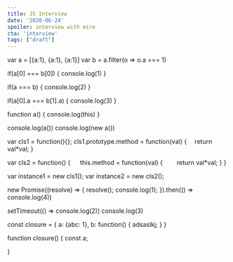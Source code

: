 ```yaml
---
title: JS Interview
date: '2020-06-24'
spoiler: interview with miro
cta: 'interview'
tags: ["draft"]
---
```

var a = [{a:1}, {a:1}, {a:1}]
var b = a.filter(o => o.a === 1)

if(a[0] === b[0]) {
  console.log(1)
}

if(a === b) {
  console.log(2)
}

if(a[0].a === b[1].a) {
  console.log(3)
}








function a() {
  console.log(this)
}

console.log(a())
console.log(new a())









var cls1 = function(){};
cls1.prototype.method = function(val) {
 return val*val;
}

var cls2 = function() {
  this.method = function(val) {
  return val*val;
  }
}

var instance1 = new cls1();
var instance2 = new cls2();














new Promise((resolve) => {
  resolve();
  console.log(1);
}).then(() => console.log(4))

setTimeout(() => console.log(2))
console.log(3)

const closure = {
  a: {abc: 1},
  b: function() {
    adsaslkj;
  }
}

function closure() {
  const a;
  
}


